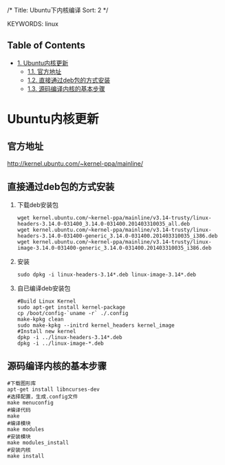 /*
 Title: Ubuntu下内核编译
 Sort: 2
 */

KEYWORDS: linux

<div id="table-of-contents">
<h2>Table of Contents</h2>
<div id="text-table-of-contents">
<ul>
<li><a href="#sec-1">1. Ubuntu内核更新</a>
<ul>
<li><a href="#sec-1-1">1.1. 官方地址</a></li>
<li><a href="#sec-1-2">1.2. 直接通过deb包的方式安装</a></li>
<li><a href="#sec-1-3">1.3. 源码编译内核的基本步骤</a></li>
</ul>
</li>
</ul>
</div>
</div>

# Ubuntu内核更新<a id="sec-1" name="sec-1"></a>

## 官方地址<a id="sec-1-1" name="sec-1-1"></a>

<http://kernel.ubuntu.com/~kernel-ppa/mainline/>

## 直接通过deb包的方式安装<a id="sec-1-2" name="sec-1-2"></a>

1.  下载deb安装包
    
        wget kernel.ubuntu.com/~kernel-ppa/mainline/v3.14-trusty/linux-headers-3.14.0-031400_3.14.0-031400.201403310035_all.deb
        wget kernel.ubuntu.com/~kernel-ppa/mainline/v3.14-trusty/linux-headers-3.14.0-031400-generic_3.14.0-031400.201403310035_i386.deb
        wget kernel.ubuntu.com/~kernel-ppa/mainline/v3.14-trusty/linux-image-3.14.0-031400-generic_3.14.0-031400.201403310035_i386.deb
2.  安装
    
        sudo dpkg -i linux-headers-3.14*.deb linux-image-3.14*.deb
3.  自已编译deb安装包
    
        #Build Linux Kernel 
        sudo apt-get install kernel-package
        cp /boot/config-`uname -r` ./.config
        make-kpkg clean
        sudo make-kpkg --initrd kernel_headers kernel_image
        #Install new kernel
        dpkp -i ../linux-headers-3.14*.deb
        dpkg -i ../linux-image-*.deb

## 源码编译内核的基本步骤<a id="sec-1-3" name="sec-1-3"></a>

    #下载图形库
    apt-get install libncurses-dev
    #选择配置，生成.config文件
    make menuconfig
    #编译代码
    make
    #编译模块
    make modules
    #安装模块
    make modules_install
    #安装内核
    make install